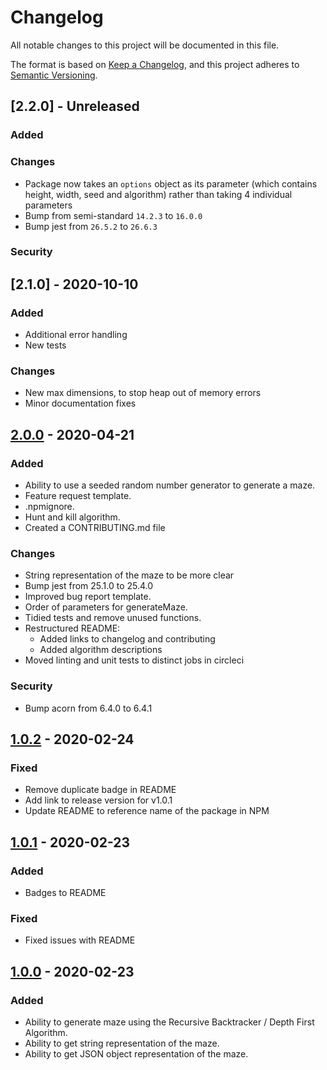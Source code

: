 # Changelog

All notable changes to this project will be documented in this file.

The format is based on [Keep a Changelog](https://keepachangelog.com/en/1.0.0/),
and this project adheres to [Semantic Versioning](https://semver.org/spec/v2.0.0.html).

## [2.2.0] - Unreleased
### Added
### Changes
* Package now takes an `options` object as its parameter (which contains height, width, seed and algorithm) rather than taking 4 individual parameters
* Bump from semi-standard `14.2.3` to `16.0.0`
* Bump jest from `26.5.2` to `26.6.3`

### Security

## [2.1.0] - 2020-10-10
### Added
* Additional error handling
* New tests

### Changes
* New max dimensions, to stop heap out of memory errors
* Minor documentation fixes

## [2.0.0] - 2020-04-21
### Added
* Ability to use a seeded random number generator to generate a maze.
* Feature request template.
* .npmignore.
* Hunt and kill algorithm.
* Created a CONTRIBUTING.md file

### Changes
* String representation of the maze to be more clear
* Bump jest from 25.1.0 to 25.4.0
* Improved bug report template.
* Order of parameters for generateMaze.
* Tidied tests and remove unused functions.
* Restructured README:
    * Added links to changelog and contributing
    * Added algorithm descriptions
* Moved linting and unit tests to distinct jobs in circleci

### Security 
* Bump acorn from 6.4.0 to 6.4.1 

## [1.0.2] - 2020-02-24
### Fixed
* Remove duplicate badge in README
* Add link to release version for v1.0.1
* Update README to reference name of the package in NPM

## [1.0.1] - 2020-02-23
### Added
* Badges to README

### Fixed
* Fixed issues with README

## [1.0.0] - 2020-02-23

### Added
* Ability to generate maze using the Recursive Backtracker / Depth First Algorithm.
* Ability to get string representation of the maze.
* Ability to get JSON object representation of the maze.

[1.0.0]: https://github.com/jringram/maze-gen/releases/tag/v1.0.0
[1.0.1]: https://github.com/jringram/maze-gen/releases/tag/v1.0.1
[1.0.2]: https://github.com/jringram/maze-gen/releases/tag/v1.0.2
[2.0.0]: https://github.com/jringram/maze-gen/releases/tag/v2.0.0
